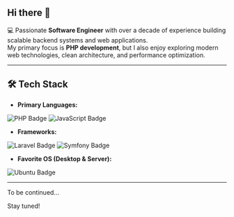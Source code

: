 ## Hi there 👋

💻 Passionate **Software Engineer** with over a decade of experience building scalable backend systems and web applications.  
My primary focus is **PHP development**, but I also enjoy exploring modern web technologies, clean architecture, and performance optimization.  

---

## 🛠 Tech Stack
- **Primary Languages:**

![PHP Badge](https://img.shields.io/badge/PHP-777BB4?logo=php&logoColor=fff&style=for-the-badge)
![JavaScript Badge](https://img.shields.io/badge/JavaScript-F7DF1E?logo=javascript&logoColor=000&style=for-the-badge)

- **Frameworks:**

![Laravel Badge](https://img.shields.io/badge/Laravel-FF2D20?logo=laravel&logoColor=fff&style=for-the-badge)
![Symfony Badge](https://img.shields.io/badge/Symfony-000?logo=symfony&logoColor=fff&style=for-the-badge)

- **Favorite OS (Desktop & Server):**

![Ubuntu Badge](https://img.shields.io/badge/Ubuntu-E95420?logo=ubuntu&logoColor=fff&style=for-the-badge)
  
---


To be continued...

Stay tuned!
